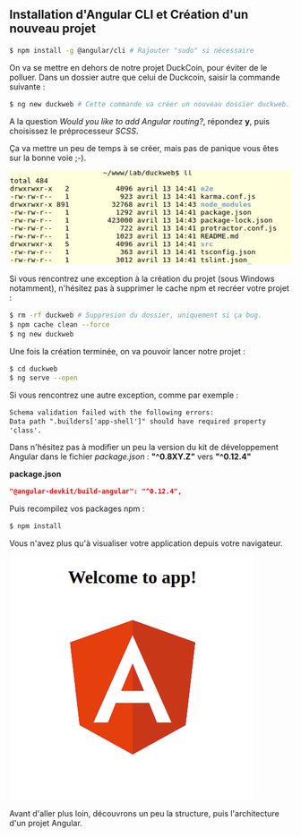 ## Installation d'Angular CLI et Création d'un nouveau projet

```bash
$ npm install -g @angular/cli # Rajouter "sudo" si nécessaire
```

On va se mettre en dehors de notre projet DuckCoin, pour éviter de le polluer. Dans un dossier autre que celui de Duckcoin, saisir la commande suivante :

```bash
$ ng new duckweb # Cette commande va créer un nouveau dossier duckweb.
```

A la question *Would you like to add Angular routing?*, répondez **y**, puis choisissez le préprocesseur *SCSS*.

Ça va mettre un peu de temps à se créer, mais pas de panique vous êtes sur la bonne voie ;-\).

![](/assets/angular_create_screen1.png)

Si vous rencontrez une exception à la création du projet \(sous Windows notamment\), n'hésitez pas à supprimer le cache npm et recréer votre projet :

```bash
$ rm -rf duckweb # Suppresion du dossier, uniquement si ça bug.
$ npm cache clean --force
$ ng new duckweb
```

Une fois la création terminée, on va pouvoir lancer notre projet :

```bash
$ cd duckweb
$ ng serve --open
```

Si vous rencontrez une autre exception, comme par exemple :
```
Schema validation failed with the following errors:
Data path ".builders['app-shell']" should have required property 'class'.
```

Dans n'hésitez pas à modifier un peu la version du kit de développement Angular dans le fichier *package.json* : **"^0.8XY.Z"** vers **"^0.12.4"**

**package.json**

```json
"@angular-devkit/build-angular": "^0.12.4",
```

Puis recompilez vos packages npm :
```bash
$ npm install
```

Vous n'avez plus qu'à visualiser votre application depuis votre navigateur.

![](/assets/angular_launch.png)

Avant d'aller plus loin, découvrons un peu la structure, puis l'architecture d'un projet Angular.
